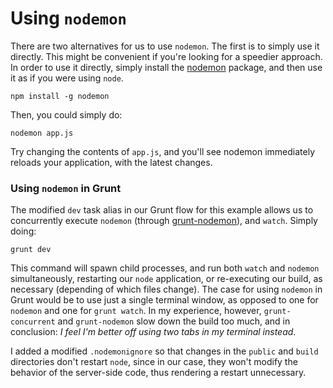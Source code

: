 # Using `nodemon`

There are two alternatives for us to use `nodemon`. The first is to simply use it directly. This might be convenient if you're looking for a speedier approach. In order to use it directly, simply install the [nodemon](https://github.com/remy/nodemon "nodemon on GitHub") package, and then use it as if you were using `node`.

```shell
npm install -g nodemon
```

Then, you could simply do:

```shell
nodemon app.js
```

Try changing the contents of `app.js`, and you'll see nodemon immediately reloads your application, with the latest changes.

### Using `nodemon` in Grunt

The modified `dev` task alias in our Grunt flow for this example allows us to concurrently execute `nodemon` (through [grunt-nodemon](https://github.com/ChrisWren/grunt-nodemon "grunt-nodemon on GitHub")), and `watch`. Simply doing:

```shell
grunt dev
```

This command will spawn child processes, and run both `watch` and `nodemon` simultaneously, restarting our `node` application, or re-executing our build, as necessary (depending of which files change). The case for using `nodemon` in Grunt would be to use just a single terminal window, as opposed to one for `nodemon` and one for `grunt watch`. In my experience, however, `grunt-concurrent` and `grunt-nodemon` slow down the build too much, and in conclusion: _I feel I'm better off using two tabs in my terminal instead_.

I added a modified `.nodemonignore` so that changes in the `public` and `build` directories don't restart `node`, since in our case, they won't modify the behavior of the server-side code, thus rendering a restart unnecessary.
